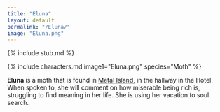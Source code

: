 ```yaml
---
title: "Eluna"
layout: default
permalink: "/Eluna/"
image: "Eluna.png"
---
```

{% include stub.md %}

{% include characters.md image1="Eluna.png" species="Moth" %}

**Eluna** is a moth that is found in [Metal Island](/Metal_Island), in the hallway in the Hotel. When spoken to, she will comment on how miserable being rich is, struggling to find meaning in her life. She is using her vacation to soul search.